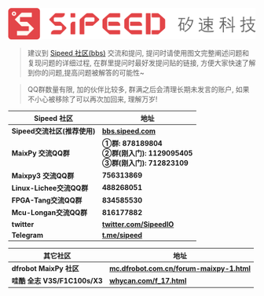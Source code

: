 <div class="center_content_small">
    <div class="title_store">
    <img src="/static/image/sipeed_logo_4.svg" alt="sipeed_logo">
    </div>
    <blockquote class="spoiler warning"><p> 建议到 <a href="https://bbs.sipeed.com">Sipeed 社区(bbs)</a> 交流和提问, 提问时请使用图文完整阐述问题和复现问题的详细过程, 在群里提问时最好发提问贴的链接, 方便大家快速了解到你的问题,提高问题被解答的可能性~</p></blockquote>
    <blockquote class="spoiler warning"><p>QQ群数量有限, 加的伙伴比较多, 群满之后会清理长期未发言的账户, 如果不小心被移除了可以再次加回来, 理解万岁!</p>
    </blockquote>
    <table role="table" class="center_table">
        <thead>
            <tr>
                <th>Sipeed 社区</th>
                <th>地址</th>
            </tr>
        </thead>
        <tbody>
            <tr>
                <td><span class="limit_width"></span><strong>Sipeed交流社区(推荐使用)</strong></td>
                <td><span class="limit_width"></span><span class=""><a href="https://bbs.sipeed.com" target="_blank"><strong>bbs.sipeed.com</strong></a></span></td>
            </tr>
            <tr>
                <td><span class="limit_width"></span><strong>MaixPy 交流QQ群</strong></td>
                <td><strong><span class="limit_width"></span><span class="limit_width">①群: 878189804</span></strong><br><span class="limit_width"></span><span class="limit_width"><strong>②群(刚入门): 1129095405</strong></span><br><span class="limit_width"></span><span class="limit_width"><strong>③群(刚入门): 712823109</strong></span></td>
            </tr>
            <tr>
                <td><span class="limit_width"></span><strong>Maixpy3 交流QQ群</strong></td>
                <td><span class="limit_width"></span><span class=""><strong>756313869</strong></span></td>
            </tr>
            <tr>
                <td><span class="limit_width"></span><strong>Linux-Lichee交流QQ群</strong></td>
                <td><span class="limit_width"></span><span class=""><strong>488268051</strong></span></td>
            </tr>
            <tr>
                <td><span class="limit_width"></span><strong>FPGA-Tang交流QQ群</strong></td>
                <td><span class="limit_width"></span><span class=""><strong>834585530</strong></span></td>
            </tr>
            <tr>
                <td><span class="limit_width"></span><strong>Mcu-Longan交流QQ群</strong></td>
                <td><span class="limit_width"></span><span class=""><strong>816177882</strong></span></td>
            </tr>
            <tr>
                <td><span class="limit_width"></span><strong>twitter</strong></td>
                <td><span class="limit_width"></span><span class=""><a href="https://twitter.com/SipeedIO" target="_blank"><strong>twitter.com/SipeedIO</strong></a></span</td>
            </tr>
            <tr>
                <td><span class="limit_width"></span><strong>Telegram</strong></td>
                <td><span class="limit_width"></span><span class=""><a href="https://t.me/sipeed" target="_blank"><strong>t.me/sipeed</strong></a></span</td>
            </tr>				
        </tbody>
    </table>
    <table role="table" class="center_table">
        <thead>
            <tr>
                <th>其它社区</th>
                <th>地址</th>
            </tr>
        </thead>
        <tbody>
            <tr>
                <td><span class="limit_width"></span><strong>dfrobot MaixPy 社区</strong></td>
                <td><span class="limit_width"></span><span class=""><a href="https://mc.dfrobot.com.cn/forum-maixpy-1.html" target="_blank"><strong>mc.dfrobot.com.cn/forum-maixpy-1.html</strong></a></span</td>
            </tr>
            <tr><td><span class="limit_width"></span><strong>哇酷 全志 V3S/F1C100s/X3</strong></td>
                <td><span class="limit_width"></span><span class=""><a href="https://whycan.com/f_17.html" target="_blank"><strong>whycan.com/f_17.html</strong></a></span</td>
            </tr>
        </tbody>
    </table>
</div>



